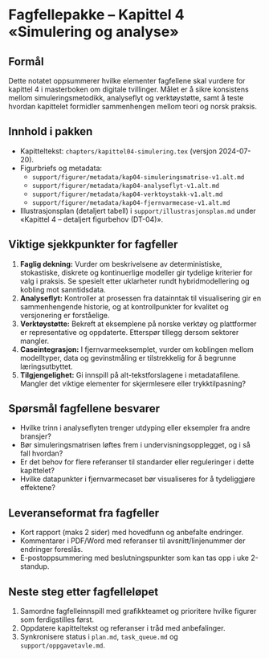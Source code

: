 # Fagfellepakke – Kapittel 4 «Simulering og analyse»

## Formål
Dette notatet oppsummerer hvilke elementer fagfellene skal vurdere for kapittel 4 i masterboken om digitale tvillinger. Målet er å sikre konsistens mellom simuleringsmetodikk, analyseflyt og verktøystøtte, samt å teste hvordan kapittelet formidler sammenhengen mellom teori og norsk praksis.

## Innhold i pakken
- Kapitteltekst: `chapters/kapittel04-simulering.tex` (versjon 2024-07-20).
- Figurbriefs og metadata:
  - `support/figurer/metadata/kap04-simuleringsmatrise-v1.alt.md`
  - `support/figurer/metadata/kap04-analyseflyt-v1.alt.md`
  - `support/figurer/metadata/kap04-verktoystakk-v1.alt.md`
  - `support/figurer/metadata/kap04-fjernvarmecase-v1.alt.md`
- Illustrasjonsplan (detaljert tabell) i `support/illustrasjonsplan.md` under «Kapittel 4 – detaljert figurbehov (DT-04)».

## Viktige sjekkpunkter for fagfeller
1. **Faglig dekning:** Vurder om beskrivelsene av deterministiske, stokastiske, diskrete og kontinuerlige modeller gir tydelige kriterier for valg i praksis. Se spesielt etter uklarheter rundt hybridmodellering og kobling mot sanntidsdata.
2. **Analyseflyt:** Kontroller at prosessen fra datainntak til visualisering gir en sammenhengende historie, og at kontrollpunkter for kvalitet og versjonering er forståelige.
3. **Verktøystøtte:** Bekreft at eksemplene på norske verktøy og plattformer er representative og oppdaterte. Etterspør tillegg dersom sektorer mangler.
4. **Caseintegrasjon:** I fjernvarmeeksemplet, vurder om koblingen mellom modelltyper, data og gevinstmåling er tilstrekkelig for å begrunne læringsutbyttet.
5. **Tilgjengelighet:** Gi innspill på alt-tekstforslagene i metadatafilene. Mangler det viktige elementer for skjermlesere eller trykktilpasning?

## Spørsmål fagfellene besvarer
- Hvilke trinn i analyseflyten trenger utdyping eller eksempler fra andre bransjer?
- Bør simuleringsmatrisen løftes frem i undervisningsopplegget, og i så fall hvordan?
- Er det behov for flere referanser til standarder eller reguleringer i dette kapittelet?
- Hvilke datapunkter i fjernvarmecaset bør visualiseres for å tydeliggjøre effektene?

## Leveranseformat fra fagfeller
- Kort rapport (maks 2 sider) med hovedfunn og anbefalte endringer.
- Kommentarer i PDF/Word med referanser til avsnitt/linjenummer der endringer foreslås.
- E-postoppsummering med beslutningspunkter som kan tas opp i uke 2-standup.

## Neste steg etter fagfelleløpet
1. Samordne fagfelleinnspill med grafikkteamet og prioritere hvilke figurer som ferdigstilles først.
2. Oppdatere kapitteltekst og referanser i tråd med anbefalinger.
3. Synkronisere status i `plan.md`, `task_queue.md` og `support/oppgavetavle.md`.
